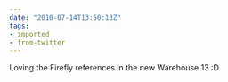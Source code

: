 ```yaml
---
date: "2010-07-14T13:50:13Z"
tags:
- imported
- from-twitter
---
```

Loving the Firefly references in the new Warehouse 13 :D
